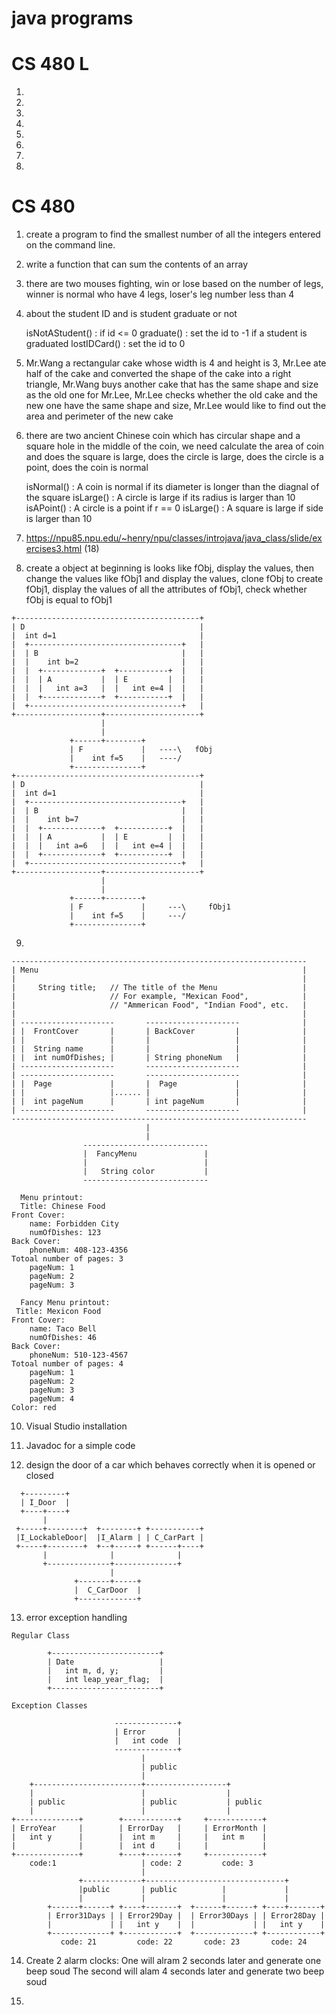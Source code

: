 # java programs
# CS 480 L
1.

2.

3.

4.

5.

6.

7.

8.


# CS 480

1. create a program to find the smallest number of all the integers entered on the command line.

2. write a function that can sum the contents of an array

3. there are two mouses fighting, win or lose based on the number of legs, winner is normal who have 4 legs, loser's leg number less than 4

4. about the student ID and is student graduate or not

   isNotAStudent() : if id <= 0 
   graduate() : set the id to -1 if a student is graduated
   lostIDCard() : set the id to 0

5. Mr.Wang a rectangular cake whose width is 4 and height is 3, Mr.Lee ate half of the cake and converted the shape of the cake into a right triangle, Mr.Wang buys another cake that has the same shape and size as the old one for Mr.Lee, Mr.Lee checks whether the old cake and the new one have the same shape and size, Mr.Lee would like to find out the area and perimeter of the new cake

6. there are two ancient Chinese coin which has circular shape and a square hole in the middle of the coin, we need calculate the area of coin and does the square is large, does the circle is large, does the circle is a point, does the coin is normal

    isNormal() : A coin is normal if its diameter is longer than the diagnal of the square
    isLarge() : A circle is large if its radius is larger than 10
    isAPoint() : A circle is a point if r == 0
    isLarge() : A square is large if side is larger than 10

7. https://npu85.npu.edu/~henry/npu/classes/introjava/java_class/slide/exercises3.html (18)

8.  create a object at beginning is looks like fObj, display the values, then change the values like fObj1 and display the values, clone fObj to create fObj1, display the values of all the attributes of fObj1, check whether fObj is equal to fObj1
```
+-----------------------------------------+                       
| D                                       |
|  int d=1                                |
|  +----------------------------------+   |
|  | B                                |   |
|  |    int b=2                       |   |
|  |  +-------------+  +-----------+  |   |
|  |  | A           |  | E         |  |   |
|  |  |   int a=3   |  |   int e=4 |  |   |
|  |  +-------------+  +-----------+  |   |
|  +----------------------------------+   |
+-------------------+---------------------+
                    |
                    |
             +------+--------+
             | F             |   ----\   fObj
             |    int f=5    |   ----/
             +---------------+     
+-----------------------------------------+
| D                                       |
|  int d=1                                |
|  +----------------------------------+   |
|  | B                                |   |
|  |    int b=7                       |   |
|  |  +-------------+  +-----------+  |   |
|  |  | A           |  | E         |  |   |
|  |  |   int a=6   |  |   int e=4 |  |   |
|  |  +-------------+  +-----------+  |   |
|  +----------------------------------+   |
+-------------------+---------------------+
                    |
                    |
             +------+--------+
             | F             |     ---\     fObj1
             |    int f=5    |     ---/
             +---------------+
```
9.
```
------------------------------------------------------------------
| Menu                                                           |
|                                                                |
|     String title;   // The title of the Menu                   |
|                     // For example, "Mexican Food",            |
|                     // "Ammerican Food", "Indian Food", etc.   |
|                                                                |
| ---------------------       ---------------------              |
| |  FrontCover       |       | BackCover         |              |
| |                   |       |                   |              |
| |  String name      |       |                   |              |
| |  int numOfDishes; |       | String phoneNum   |              |
| ---------------------       ---------------------              |
| ---------------------       ---------------------              |
| |  Page             |       |  Page             |              |
| |                   |...... |                   |              |
| |  int pageNum      |       | int pageNum       |              |
| ---------------------       ---------------------              |
------------------------------------------------------------------    
                              |
                              |
                ----------------------------
                |  FancyMenu               |
                |                          |
                |   String color           |
                ----------------------------
  
  Menu printout: 
  Title: Chinese Food
Front Cover:
    name: Forbidden City
    numOfDishes: 123
Back Cover:
    phoneNum: 408-123-4356
Totoal number of pages: 3
    pageNum: 1
    pageNum: 2
    pageNum: 3
    
  Fancy Menu printout: 
 Title: Mexicon Food
Front Cover:
    name: Taco Bell
    numOfDishes: 46
Back Cover:
    phoneNum: 510-123-4567
Totoal number of pages: 4
    pageNum: 1
    pageNum: 2
    pageNum: 3
    pageNum: 4
Color: red
```

10. Visual Studio installation

11. Javadoc for a simple code

12. design the door of a car which behaves correctly when it is opened or closed
```
  +---------+
  | I_Door  |
  +----+----+
       |
 +-----+--------+  +--------+ +-----------+
 |I_LockableDoor|  |I_Alarm | | C_CarPart |
 +-----+--------+  +--+-----+ +------+----+
       |              |              |
       +--------------+--------------+
                      |
              +-------+-----+
              |  C_CarDoor  |
              +-------------+
```

13. error exception handling
```
Regular Class

        +------------------------+
        | Date                   |
        |   int m, d, y;         |
        |   int leap_year_flag;  |
        +------------------------+

Exception Classes

                       --------------+
                       | Error       |
                       |   int code  |
                       --------------+
                             |
                             | public
                             |
    +------------------------+------------------+
    |                        |                  |
    | public                 | public           | public
    |                        |                  |
+--------------+        +------------+     +------------+
| ErroYear     |        | ErrorDay   |     | ErrorMonth |
|   int y      |        |  int m     |     |   int m    |
|              |        |  int d     |     |            |
+--------------+        +----+-------+     +------------+
    code:1                   | code: 2         code: 3
                             |
               +-------------+-------------------------------+
               |public       | public          |             |
               |             |                 |             |
        +------+------+ +----+-------+  +------+------+ +----+-------+
        | Error31Days | | Error29Day |  | Error30Days | | Error28Day |
        |             | |   int y    |  |             | |   int y    |
        +-------------+ +------------+  +-------------+ +------------+
           code: 21         code: 22       code: 23       code: 24
```

14. Create 2 alarm clocks:
      One will alram 2 seconds later and generate one beep soud
      The second will alam 4 seconds later and generate two beep soud


15.


